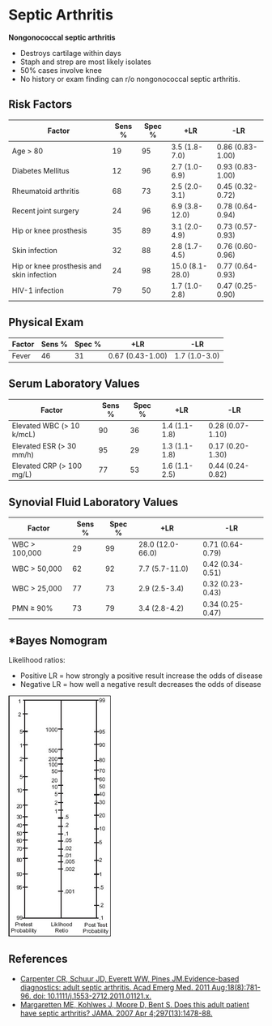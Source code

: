 


# Septic Arthritis

**Nongonococcal septic arthritis** 

-   Destroys cartilage within days
-   Staph and strep are most likely isolates
-   50% cases involve knee
-   No history or exam finding can r/o nongonococcal septic arthritis. 

## Risk Factors

| Factor                                    | Sens %  | Spec %  | +LR             | -LR               |
|-------------------------------------------|---------|---------|-----------------|-------------------|
| Age &gt; 80                               | 19      | 95      | 3.5 (1.8-7.0)   | 0.86 (0.83-1.00)  |
| Diabetes Mellitus                         | 12      | 96      | 2.7 (1.0-6.9)   | 0.93 (0.83-1.00)  |
| Rheumatoid arthritis                      | 68      | 73      | 2.5 (2.0-3.1)   | 0.45 (0.32-0.72)  |
| Recent joint surgery                      | 24      | 96      | 6.9 (3.8-12.0)  | 0.78 (0.64-0.94)  |
| Hip or knee prosthesis                    | 35      | 89      | 3.1 (2.0-4.9)   | 0.73 (0.57-0.93)  |
| Skin infection                            | 32      | 88      | 2.8 (1.7-4.5)   | 0.76 (0.60-0.96)  |
| Hip or knee prosthesis and skin infection | 24      | 98      | 15.0 (8.1-28.0) | 0.77 (0.64-0.93)  |
| HIV-1 infection                           | 79      | 50      | 1.7 (1.0-2.8)   | 0.47 (0.25-0.90)  |

## Physical Exam

| Factor                                    | Sens %  | Spec %  | +LR             | -LR               |
|-------------------------------------------|---------|---------|-----------------|-------------------|
| Fever                                     | 46      | 31      | 0.67 (0.43-1.00)| 1.7 (1.0-3.0)     |

## Serum Laboratory Values

| Factor                                    | Sens %  | Spec %  | +LR             | -LR               |
|-------------------------------------------|---------|---------|-----------------|-------------------|
| Elevated WBC (&gt; 10 k/mcL)              | 90      | 36      | 1.4 (1.1-1.8)   | 0.28 (0.07-1.10)  |
| Elevated ESR (&gt; 30 mm/h)               | 95      | 29      | 1.3 (1.1-1.8)   | 0.17 (0.20-1.30)  |
| Elevated CRP (&gt; 100 mg/L)              | 77      | 53      | 1.6 (1.1-2.5)   | 0.44 (0.24-0.82)  |

## Synovial Fluid Laboratory Values

| Factor                                    | Sens %  | Spec %  | +LR             | -LR               |
|-------------------------------------------|---------|---------|-----------------|-------------------|
| WBC &gt; 100,000                          | 29      | 99      | 28.0 (12.0-66.0)| 0.71 (0.64-0.79)  |
| WBC &gt; 50,000                           | 62      | 92      | 7.7 (5.7-11.0)  | 0.42 (0.34-0.51)  |
| WBC &gt; 25,000                           | 77      | 73      | 2.9 (2.5-3.4)   | 0.32 (0.23-0.43)  |
| PMN &ge; 90%                              | 73      | 79      | 3.4 (2.8-4.2)   | 0.34 (0.25-0.47)  |


## \*Bayes Nomogram

Likelihood ratios:

-   Positive LR = how strongly a positive result increase the odds of disease
-   Negative LR = how well a negative result decreases the odds of disease 

![](image-0.png)

## References

-   [Carpenter CR, Schuur JD, Everett WW, Pines JM.Evidence-based diagnostics: adult septic arthritis. Acad Emerg Med. 2011 Aug;18(8):781-96. doi: 10.1111/j.1553-2712.2011.01121.x.](http://www.ncbi.nlm.nih.gov/pubmed/?term=21843213)
-   [Margaretten ME, Kohlwes J, Moore D, Bent S. Does this adult patient have septic arthritis? JAMA. 2007 Apr 4;297(13):1478-88.](http://www.ncbi.nlm.nih.gov/pubmed/?term=17405973)
